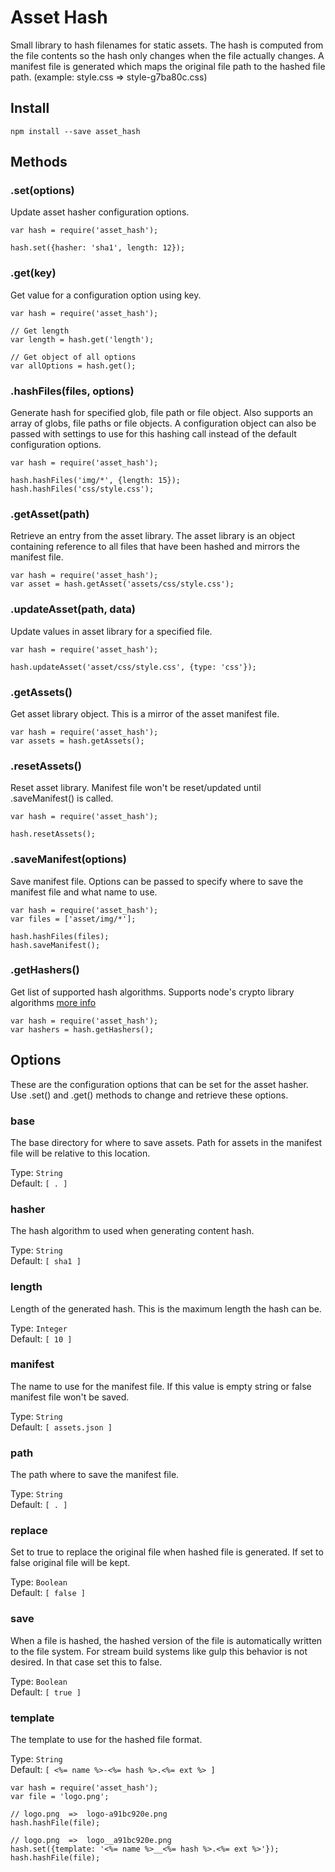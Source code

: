 # Asset Hash

Small library to hash filenames for static assets.  The hash is computed from the file contents so the hash only changes when the file actually changes.  A manifest file is generated which maps the original file path to the hashed file path. (example:  style.css => style-g7ba80c.css)


## Install

```
npm install --save asset_hash
```


## Methods

### .set(options)

Update asset hasher configuration options.

```
var hash = require('asset_hash');

hash.set({hasher: 'sha1', length: 12});
```


### .get(key)

Get value for a configuration option using key.

```
var hash = require('asset_hash');

// Get length
var length = hash.get('length');

// Get object of all options
var allOptions = hash.get();
```


### .hashFiles(files, options)

Generate hash for specified glob, file path or file object.  Also supports an array of globs, file paths or file objects.  A configuration object can also be passed with settings to use for this hashing call instead of the default configuration options.

```
var hash = require('asset_hash');

hash.hashFiles('img/*', {length: 15});
hash.hashFiles('css/style.css');
```


### .getAsset(path)

Retrieve an entry from the asset library.  The asset library is an object containing reference to all files that have been hashed and mirrors the manifest file.

```
var hash = require('asset_hash');
var asset = hash.getAsset('assets/css/style.css');
```


### .updateAsset(path, data)

Update values in asset library for a specified file.

```
var hash = require('asset_hash');

hash.updateAsset('asset/css/style.css', {type: 'css'});
```


### .getAssets()

Get asset library object.  This is a mirror of the asset manifest file.

```
var hash = require('asset_hash');
var assets = hash.getAssets();
```


### .resetAssets()

Reset asset library.  Manifest file won't be reset/updated until .saveManifest() is called.

```
var hash = require('asset_hash');

hash.resetAssets();
```


### .saveManifest(options)

Save manifest file. Options can be passed to specify where to save the manifest file and what name to use.

```
var hash = require('asset_hash');
var files = ['asset/img/*'];

hash.hashFiles(files);
hash.saveManifest();
```


### .getHashers()

Get list of supported hash algorithms.  Supports node's crypto library algorithms [more info](https://nodejs.org/api/crypto.html#crypto_crypto)

```
var hash = require('asset_hash');
var hashers = hash.getHashers();
```


## Options

These are the configuration options that can be set for the asset hasher.  Use .set() and .get() methods to change and retrieve these options.


### base

The base directory for where to save assets.  Path for assets in the manifest file will be relative to this location.  

Type: `String` <br/>
Default: `[ . ]`


### hasher

The hash algorithm to used when generating content hash.

Type: `String` <br/>
Default: `[ sha1 ]`


### length

Length of the generated hash.  This is the maximum length the hash can be.  

Type: `Integer` <br/>
Default: `[ 10 ]`


### manifest

The name to use for the manifest file.  If this value is empty string or false manifest file won't be saved.  

Type: `String` <br/>
Default: `[ assets.json ]`


### path

The path where to save the manifest file.  

Type: `String` <br/>
Default: `[ . ]`


### replace

Set to true to replace the original file when hashed file is generated.  If set to false original file will be kept.  

Type: `Boolean` <br/>
Default: `[ false ]`


### save

When a file is hashed, the hashed version of the file is automatically written to the file system.  For stream build systems like gulp this behavior is not desired.  In that case set this to false.  

Type: `Boolean` <br/>
Default: `[ true ]`


### template

The template to use for the hashed file format.  

Type: `String` <br/>
Default: `[ <%= name %>-<%= hash %>.<%= ext %> ]`

```
var hash = require('asset_hash');
var file = 'logo.png';

// logo.png  =>  logo-a91bc920e.png
hash.hashFile(file);

// logo.png  =>  logo__a91bc920e.png
hash.set({template: '<%= name %>__<%= hash %>.<%= ext %>'});
hash.hashFile(file);
```